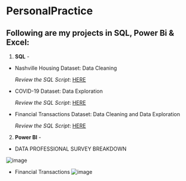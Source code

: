 # PersonalPractice
## Following are my projects in SQL, Power Bi & Excel:
1. **SQL** -

  - Nashville Housing Dataset: Data Cleaning
  
     _Review the SQL Script_: [HERE](https://github.com/Ngatran19/PersonalPractice/blob/main/Data%20Cleasing.sql)


  - COVID-19 Dataset: Data Exploration
  
     _Review the SQL Script_: [HERE](https://github.com/Ngatran19/PersonalPractice/blob/main/Data%20Exploration.sql)


  - Financial Transactions Dataset: Data Cleaning and Data Exploration

    _Review the SQL Script_: [HERE](https://github.com/Ngatran19/PersonalPractice/blob/main/Financial_transaction.sql)


2. **Power BI** -

  * DATA PROFESSIONAL SURVEY BREAKDOWN
   
   ![image](https://github.com/Ngatran19/PersonalPractice/assets/137743876/612c1a4a-25b9-407a-b630-cd360ffe6592)


   * Financial Transactions
![image](https://github.com/Ngatran19/PersonalPractice/assets/137743876/92bc5974-dac8-4865-8048-96b0c2a3936e)


